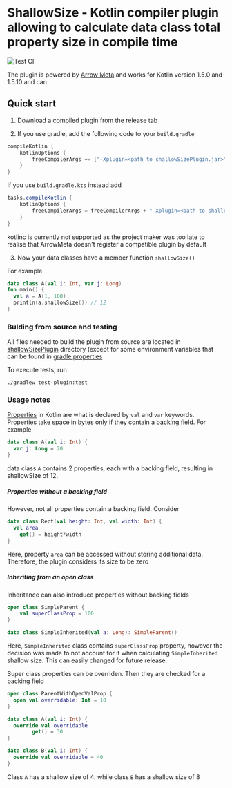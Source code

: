 # ShallowSize - Kotlin compiler plugin allowing to calculate data class total property size in compile time
![Test CI](https://github.com/muldrik/kotlinc-shallowSize-plugin/actions/workflows/gradle.yml/badge.svg)

The plugin is powered by [Arrow Meta](https://github.com/arrow-kt/arrow-meta) and works for Kotlin version 1.5.0 and 1.5.10 and can

## Quick start
1. Download a compiled plugin from the release tab

2. If you use gradle, add the following code to your `build.gradle`
```gradle
compileKotlin {
    kotlinOptions {
        freeCompilerArgs += ["-Xplugin=<path to shallowSizePlugin.jar>"]
    }
}
```
If you use `build.gradle.kts` instead add
```gradle
tasks.compileKotlin {
    kotlinOptions {
        freeCompilerArgs = freeCompilerArgs + "-Xplugin=<path to shallowSizePlugin.jar>"
    }
}
```
kotlinc is currently not supported as the project maker was too late to realise that ArrowMeta doesn't register a compatible plugin by default

3. Now your data classes have a member function `shallowSize()`

For example
```kotlin
data class A(val i: Int, var j: Long)
fun main() {
  val a = A(1, 100)
  println(a.shallowSize()) // 12
}
```

### Bulding from source and testing
All files needed to build the plugin from source are located in [shallowSizePlugin](https://github.com/muldrik/kotlinc-shallowSize-plugin/tree/master/shallowSizePlugin) directory (except for some environment variables that can be found in [gradle.properties](https://github.com/muldrik/kotlinc-shallowSize-plugin/blob/master/gradle.properties)

To execute tests, run

    ./gradlew test-plugin:test

### Usage notes

[Properties](https://kotlinlang.org/docs/properties.html) in Kotlin are what is declared by `val` and `var` keywords. Properties take space in bytes only if they contain a [backing field](https://kotlinlang.org/docs/properties.html#backing-fields). For example
```kotlin
data class A(val i: Int) {
  var j: Long = 20
}
```
data class `A` contains 2 properties, each with a backing field, resulting in shallowSize of 12.

##### Properties without a backing field
However, not all properties contain a backing field. Consider

```kotlin
data class Rect(val height: Int, val width: Int) {
  val area
    get() = height*width
}
```
Here, property `area` can be accessed without storing additional data. Therefore, the plugin considers its size to be zero

##### Inheriting from an open class

Inheritance can also introduce properties without backing fields
```kotlin
open class SimpleParent {
    val superClassProp = 100
}

data class SimpleInherited(val a: Long): SimpleParent()
```
Here, `SimpleInherited` class contains `superClassProp` property, however the decision was made to not account for it when calculating `SimpleInherited` shallow size. This can easily changed for future release.

Super class properties can be overriden. Then they are checked for a backing field

```kotlin
open class ParentWithOpenValProp {
  open val overridable: Int = 10
}

data class A(val i: Int) {
  override val overridable
        get() = 30
}

data class B(val i: Int) {
  override val overridable = 40
}
```
Class `A` has a shallow size of 4, while class `B` has a shallow size of 8





